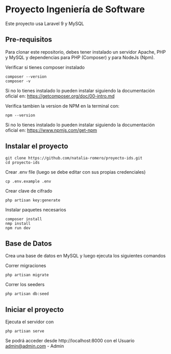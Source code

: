 # Proyecto Ingeniería de Software
Este proyecto usa Laravel 9 y MySQL
## Pre-requisitos

Para clonar este repositorio, debes tener instalado un servidor Apache, PHP y MySQL y dependencias para PHP (Composer) y para NodeJs (Npm).

Verificar si tienes composer instalado
```
composer --version 
composer -v
```
Si no lo tienes instalado lo pueden instalar siguiendo la documentación oficial en:
https://getcomposer.org/doc/00-intro.md

Verifica tambien la version de NPM en la terminal con:
```
npm --version
```
Si no lo tienes instalado lo pueden instalar siguiendo la documentación oficial en:
https://www.npmjs.com/get-npm


## Instalar el proyecto


```
git clone https://github.com/natalia-romero/proyecto-ids.git
cd proyecto-ids
```
Crear .env file (luego se debe editar con sus propias credenciales)
```
cp .env.example .env
```
Crear clave de cifrado
```
php artisan key:generate
```

Instalar paquetes necesarios
```
composer install
nmp install
npm run dev
```

## Base de Datos
Crea una base de datos en MySQL y luego ejecuta los siguientes comandos

Correr migraciones
```
php artisan migrate
```
Correr los seeders
```
php artisan db:seed
```
## Iniciar el proyecto
Ejecuta el servidor con
```
php artisan serve
```
Se podrá acceder desde http://localhost:8000 con el Usuario admin@admin.com - Admin
